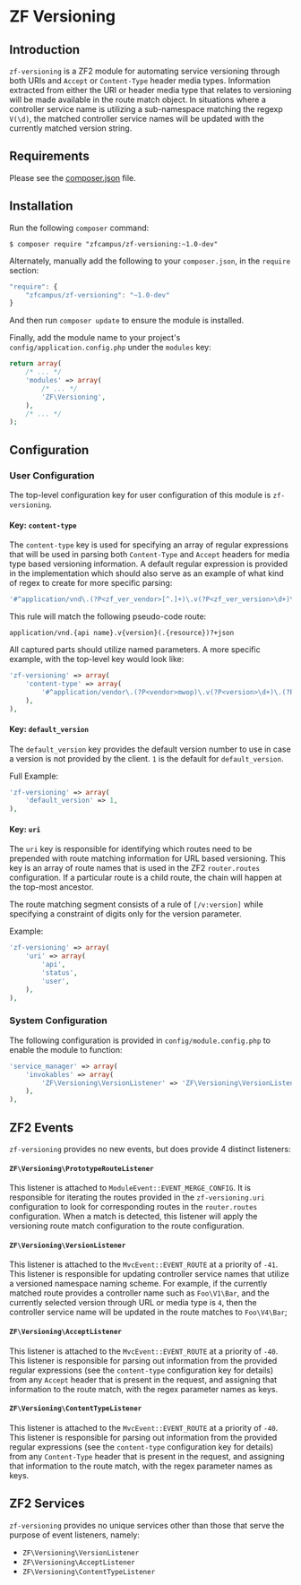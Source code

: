 ZF Versioning
=============

Introduction
------------

`zf-versioning` is a ZF2 module for automating service versioning through both URIs and `Accept` or
`Content-Type` header media types.  Information extracted from either the URI or header media type
that relates to versioning will be made available in the route match object.  In situations where a
controller service name is utilizing a sub-namespace matching the regexp `V(\d)`, the matched
controller service names will be updated with the currently matched version string.

Requirements
------------

Please see the [composer.json](https://github.com/zfcampus/zf-versioning/tree/master/composer.json) file.

Installation
------------

Run the following `composer` command:

```console
$ composer require "zfcampus/zf-versioning:~1.0-dev"
```

Alternately, manually add the following to your `composer.json`, in the `require` section:

```javascript
"require": {
    "zfcampus/zf-versioning": "~1.0-dev"
}
```

And then run `composer update` to ensure the module is installed.

Finally, add the module name to your project's `config/application.config.php` under the `modules`
key:


```php
return array(
    /* ... */
    'modules' => array(
        /* ... */
        'ZF\Versioning',
    ),
    /* ... */
);
```


Configuration
-------------

### User Configuration

The top-level configuration key for user configuration of this module is `zf-versioning`.

#### Key: `content-type`

The `content-type` key is used for specifying an array of regular expressions that will be
used in parsing both `Content-Type` and `Accept` headers for media type based versioning
information.  A default regular expression is provided in the implementation which should
also serve as an example of what kind of regex to create for more specific parsing:

```php
'#^application/vnd\.(?P<zf_ver_vendor>[^.]+)\.v(?P<zf_ver_version>\d+)\.(?P<zf_ver_resource>[a-zA-Z0-9_-]+)$#'
```

This rule will match the following pseudo-code route:

```
application/vnd.{api name}.v{version}(.{resource})?+json
```

All captured parts should utilize named parameters.  A more specific example, with the top-level key
would look like:

```php
'zf-versioning' => array(
    'content-type' => array(
        '#^application/vendor\.(?P<vendor>mwop)\.v(?P<version>\d+)\.(?P<resource>status|user)$#',
    ),
),
```

#### Key: `default_version`

The `default_version` key provides the default version number to use in case a version is not
provided by the client.  `1` is the default for `default_version`.

Full Example:

```php
'zf-versioning' => array(
    'default_version' => 1,
),
```

#### Key: `uri`

The `uri` key is responsible for identifying which routes need to be prepended with route matching
information for URL based versioning.  This key is an array of route names that is used in the ZF2
`router.routes` configuration.  If a particular route is a child route, the chain will happen at the
top-most ancestor.

The route matching segment consists of a rule of `[/v:version]` while specifying a constraint
of digits only for the version parameter.

Example:

```php
'zf-versioning' => array(
    'uri' => array(
        'api',
        'status',
        'user',
    ),
),
```

### System Configuration

The following configuration is provided in `config/module.config.php` to enable the module to
function:

```php
'service_manager' => array(
    'invokables' => array(
        'ZF\Versioning\VersionListener' => 'ZF\Versioning\VersionListener',
    ),
),
```


ZF2 Events
----------

`zf-versioning` provides no new events, but does provide 4 distinct listeners:

#### `ZF\Versioning\PrototypeRouteListener`

This listener is attached to `ModuleEvent::EVENT_MERGE_CONFIG`.  It is responsible for iterating the
routes provided in the `zf-versioning.uri` configuration to look for corresponding routes in the
`router.routes` configuration.  When a match is detected, this listener will apply the versioning
route match configuration to the route configuration.

#### `ZF\Versioning\VersionListener`

This listener is attached to the `MvcEvent::EVENT_ROUTE` at a priority of `-41`.  This listener is
responsible for updating controller service names that utilize a versioned namespace naming scheme.
For example, if the currently matched route provides a controller name such as `Foo\V1\Bar`, and the
currently selected version through URL or media type is `4`, then the controller service name will
be updated in the route matches to `Foo\V4\Bar`;

#### `ZF\Versioning\AcceptListener`

This listener is attached to the `MvcEvent::EVENT_ROUTE` at a priority of `-40`. This listener is
responsible for parsing out information from the provided regular expressions (see the
`content-type` configuration key for details) from any `Accept` header that is present in the
request, and assigning that information to the route match, with the regex parameter names as keys.

#### `ZF\Versioning\ContentTypeListener`

This listener is attached to the `MvcEvent::EVENT_ROUTE` at a priority of `-40`. This listener is
responsible for parsing out information from the provided regular expressions (see the
`content-type` configuration key for details) from any `Content-Type` header that is present in the
request, and assigning that information to the route match, with the regex parameter names as keys.

ZF2 Services
------------

`zf-versioning` provides no unique services other than those that serve the purpose
of event listeners, namely:

- `ZF\Versioning\VersionListener`
- `ZF\Versioning\AcceptListener`
- `ZF\Versioning\ContentTypeListener`
